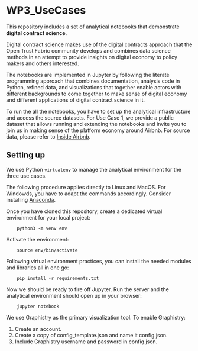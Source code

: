 # WP3_UseCases

This repository includes a set of analytical notebooks that demonstrate **digital contract science**.

Digital contract science makes use of the digital contracts approach that the Open Trust Fabric community develops and combines data science methods in an attempt to provide insights on digital economy to policy makers and others interested.

The notebooks are implemented in Jupyter by following the literate programming approach that combines documentation, analysis code in Python, refined data, and visualizations that together enable actors with different backgrounds to come together to make sense of digital economy and different applications of digital contract science in it.

To run the all the notebooks, you have to set up the analytical infrastructure and access the source datasets. For Use Case 1, we provide a public dataset that allows running and extending the notebooks and invite you to join us in making sense of the platform economy around Airbnb. For source data, please refer to [Inside Airbnb](http://insideairbnb.com/get-the-data.html).

## Setting up

We use Python <code>virtualenv</code> to manage the analytical environment for the three use cases.

The following procedure applies directly to Linux and MacOS. For Windowds, you have to adapt the commands accordingly. Consider installing [Anaconda](https://www.anaconda.com/).

Once you have cloned this repository, create a dedicated virtual environment for your local project:

        python3 -m venv env

Activate the environment:

		source env/bin/activate

Following virtual environment practices, you can install the needed modules and libraries all in one go:

		pip install -r requirements.txt
		
Now we should be ready to fire off Jupyter. Run the server and the analytical environment should open up in your browser:

		jupyter notebook

We use Graphistry as the primary visualization tool. To enable Graphistry:

1. Create an account.
2. Create a copy of config_template.json and name it config.json. 
3. Include Graphistry username and password in config.json. 
